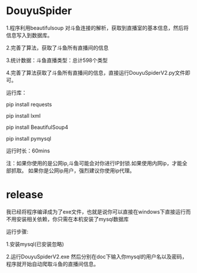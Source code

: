 # DouyuSpider
1.程序利用beautifulsoup 对斗鱼连接的解析，获取到直播室的基本信息，然后将信息写入到数据库。

2.完善了算法，获取了斗鱼所有直播间的信息

3.统计数据：斗鱼直播类型：总计598个类型

4.完善了算法获取了斗鱼所有直播间的信息，直接运行DouyuSpiderV2.py文件即可。





运行库：

pip install requests

pip install lxml

pip install BeautifulSoup4

pip install pymysql


运行时长：60mins

注：如果你使用的是公网ip,斗鱼可能会对你进行IP封锁.如果使用内网ip，才能全部抓取。
如果你是公网ip用户，强烈建议你使用ip代理。

# **release**

我已经将程序编译成为了exe文件，也就是说你可以直接在windows下直接运行而不用安装相关依赖，你只需在本机安装了mysql数据库

运行步骤:

1.安装mysql(已安装忽略)

2.运行DouyuSpiderV2.exe  然后分别在doc下输入你mysql的用户名以及密码，程序就开始自动爬取斗鱼的直播间信息。
